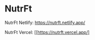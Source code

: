 # NutrFt

NutrFt Netlify: https://nutrft.netlify.app/

NutrFt Vercel: [[https://nutrft.vercel.app/]
